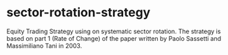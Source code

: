 # sector-rotation-strategy
Equity Trading Strategy using on systematic sector rotation. The strategy is based on part 1 (Rate of Change) of the paper written by Paolo Sassetti and Massimiliano Tani in 2003.
